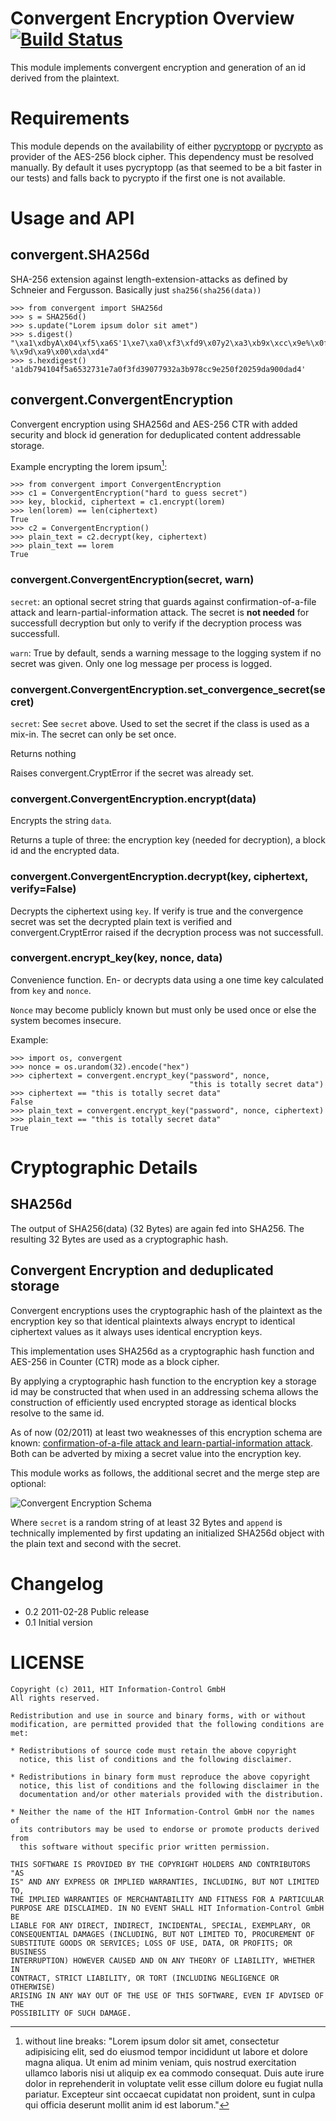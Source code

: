# Convergent Encryption Overview [![Build Status](https://secure.travis-ci.org/HITGmbH/py-convergent-encryption.png)](http://travis-ci.org/christianbundy/py-convergent-encryption)

This module implements convergent encryption and generation of an id derived
from the plaintext.


# Requirements

This module depends on the availability of either [pycryptopp][] or
[pycrypto][] as provider of the AES-256 block cipher. This dependency must be
resolved manually. By default it uses pycryptopp (as that seemed to be a bit
faster in our tests) and falls back to pycrypto if the first one is not
available.


# Usage and API

## convergent.SHA256d

SHA-256 extension against length-extension-attacks as defined by Schneier and Fergusson. Basically just `sha256(sha256(data))`

    >>> from convergent import SHA256d
    >>> s = SHA256d()
    >>> s.update("Lorem ipsum dolor sit amet")
    >>> s.digest()
    "\xa1\xdbyA\x04\xf5\xa6S'1\xe7\xa0\xf3\xfd9\x07y2\xa3\xb9x\xcc\x9e%\x0f %\x9d\xa9\x00\xda\xd4"
    >>> s.hexdigest()
    'a1db794104f5a6532731e7a0f3fd39077932a3b978cc9e250f20259da900dad4'


## convergent.ConvergentEncryption

Convergent encryption using SHA256d and AES-256 CTR with added security and
block id generation for deduplicated content addressable storage.

Example encrypting the lorem ipsum[^1]:

    >>> from convergent import ConvergentEncryption
    >>> c1 = ConvergentEncryption("hard to guess secret")
    >>> key, blockid, ciphertext = c1.encrypt(lorem)
    >>> len(lorem) == len(ciphertext)
    True
    >>> c2 = ConvergentEncryption()
    >>> plain_text = c2.decrypt(key, ciphertext)
    >>> plain_text == lorem
    True

### convergent.ConvergentEncryption(secret, warn)

`secret`: an optional secret string that guards against confirmation-of-a-file
attack and learn-partial-information attack. The secret is **not needed** for
successfull decryption but only to verify if the decryption process was
successfull.

`warn`: True by default, sends a warning message to the logging system if no
secret was given. Only one log message per process is logged.

### convergent.ConvergentEncryption.set_convergence_secret(secret)

`secret`: See `secret` above. Used to set the secret if the class is used as a
mix-in. The secret can only be set once.

Returns nothing

Raises convergent.CryptError if the secret was already set.


### convergent.ConvergentEncryption.encrypt(data)

Encrypts the string `data`.

Returns a tuple of three: the encryption key (needed for decryption), a block
id and the encrypted data.

### convergent.ConvergentEncryption.decrypt(key, ciphertext, verify=False)

Decrypts the ciphertext using `key`. If verify is true and the convergence
secret was set the decrypted plain text is verified and convergent.CryptError
raised if the decryption process was not successfull.


### convergent.encrypt_key(key, nonce, data)

Convenience function. En- or decrypts data using a one time key calculated
from `key` and `nonce`.

`Nonce` may become publicly known but must only be used once or else the
system becomes insecure.

Example:

    >>> import os, convergent
    >>> nonce = os.urandom(32).encode("hex")
    >>> ciphertext = convergent.encrypt_key("password", nonce,
                                            "this is totally secret data")
    >>> ciphertext == "this is totally secret data"
    False
    >>> plain_text = convergent.encrypt_key("password", nonce, ciphertext)
    >>> plain_text == "this is totally secret data"
    True

[^1]: without line breaks: "Lorem ipsum dolor sit amet, consectetur
adipisicing elit, sed do eiusmod tempor incididunt ut labore et dolore magna
aliqua. Ut enim ad minim veniam, quis nostrud exercitation ullamco laboris
nisi ut aliquip ex ea commodo consequat. Duis aute irure dolor in
reprehenderit in voluptate velit esse cillum dolore eu fugiat nulla pariatur.
Excepteur sint occaecat cupidatat non proident, sunt in culpa qui officia
deserunt mollit anim id est laborum."


# Cryptographic Details

## SHA256d

The output of SHA256(data) (32 Bytes) are again fed into SHA256. The resulting
32 Bytes are used as a cryptographic hash.

## Convergent Encryption and deduplicated storage

Convergent encryptions uses the cryptographic hash of the plaintext as the
encryption key so that identical plaintexts always encrypt to identical
ciphertext values as it always uses identical encryption keys.

This implementation uses SHA256d as a cryptographic hash function and AES-256 in Counter (CTR) mode as a block cipher.

By applying a cryptographic hash function to the encryption key a storage id
may be constructed that when used in an addressing schema allows the
construction of efficiently used encrypted storage as identical blocks resolve
to the same id.

As of now (02/2011) at least two weaknesses of this encryption schema are
known: [confirmation-of-a-file attack and learn-partial-information
attack][attacks1]. Both can be adverted by mixing a secret value into the
encryption key.

This module works as follows, the additional secret and the merge step are
optional:

![Convergent Encryption Schema](py-convergent-encryption/raw/master/Documentation/CE-Schema.png)

Where `secret` is a random string of at least 32 Bytes and `append` is
technically implemented by first updating an initialized SHA256d object with
the plain text and second with the secret.


# Changelog

* 0.2 2011-02-28 Public release
* 0.1 Initial version

# LICENSE

    Copyright (c) 2011, HIT Information-Control GmbH
    All rights reserved.

    Redistribution and use in source and binary forms, with or without
    modification, are permitted provided that the following conditions are
    met:

    * Redistributions of source code must retain the above copyright
      notice, this list of conditions and the following disclaimer.

    * Redistributions in binary form must reproduce the above copyright
      notice, this list of conditions and the following disclaimer in the
      documentation and/or other materials provided with the distribution.

    * Neither the name of the HIT Information-Control GmbH nor the names of
      its contributors may be used to endorse or promote products derived from
      this software without specific prior written permission.

    THIS SOFTWARE IS PROVIDED BY THE COPYRIGHT HOLDERS AND CONTRIBUTORS "AS
    IS" AND ANY EXPRESS OR IMPLIED WARRANTIES, INCLUDING, BUT NOT LIMITED TO,
    THE IMPLIED WARRANTIES OF MERCHANTABILITY AND FITNESS FOR A PARTICULAR
    PURPOSE ARE DISCLAIMED. IN NO EVENT SHALL HIT Information-Control GmbH BE
    LIABLE FOR ANY DIRECT, INDIRECT, INCIDENTAL, SPECIAL, EXEMPLARY, OR
    CONSEQUENTIAL DAMAGES (INCLUDING, BUT NOT LIMITED TO, PROCUREMENT OF
    SUBSTITUTE GOODS OR SERVICES; LOSS OF USE, DATA, OR PROFITS; OR BUSINESS
    INTERRUPTION) HOWEVER CAUSED AND ON ANY THEORY OF LIABILITY, WHETHER IN
    CONTRACT, STRICT LIABILITY, OR TORT (INCLUDING NEGLIGENCE OR OTHERWISE)
    ARISING IN ANY WAY OUT OF THE USE OF THIS SOFTWARE, EVEN IF ADVISED OF THE
    POSSIBILITY OF SUCH DAMAGE.

[attacks1]: http://www.mail-archive.com/cryptography@metzdowd.com/msg08949.html
[pycrypto]: http://pypi.python.org/pypi/pycrypto
[pycryptopp]: http://pypi.python.org/pypi/pycryptopp

